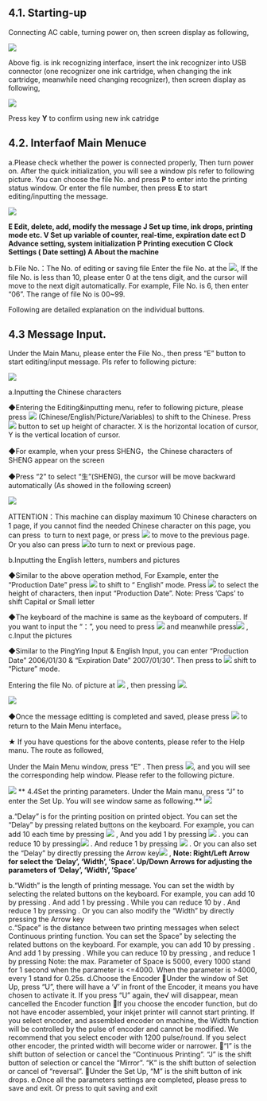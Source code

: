 ## 4.1. Starting-up

Connecting AC cable, turning power on, then screen display as following,

![](/assets/Image_029.jpg)

Above fig. is ink recognizing interface, insert the ink recognizer into USB connector (one recognizer one ink cartridge, when changing the ink cartridge, meanwhile need changing recognizer), then screen display as following,

![](/assets/Image_030.jpg)

Press key  **Y** to confirm using new ink catridge

## 4.2. Interfaof Main Menuce

a.Please check whether the power is connected properly, Then turn power on. After the quick initialization, you will see a window pls refer to following picture. You can choose the file No. and press **P**  to enter into the printing status window. Or enter the file number, then press  **E**  to start editing/inputting the message.

![](/assets/Image_033.jpg)

**E	Edit, delete, add, modify the message
J	Set up time, ink drops, printing mode etc.
V	Set up variable of counter, real-time, expiration date ect 
D	Advance setting, system initialization
P	Printing execution
C	Clock Settings ( Date setting) A	About the machine**

b.File No.：The No. of editing or saving file
Enter the file No. at the  ![](/assets/Image_048.jpg), If the file No. is less than 10, please enter 0 at the tens digit,
and the cursor will move to the next digit automatically. For example, File No. is 6, then enter “06”. The range of file No is 00~99.

Following are detailed explanation on the individual buttons.

## 4.3 Message Input.
Under the Main Manu, please enter the File No., then press “E” button to start editing/input message. Pls refer to following picture:

![](/assets/Image_035.jpg)

a.Inputting the Chinese characters

◆Entering the Editing&inputting menu, refer to following picture, please press ![](/assets/Image_026.png)       (Chinese/English/Picture/Variables) to shift to the Chinese. Press ![](/assets/Image_027.png) button to set up height of character. X is the horizontal location of cursor, Y is the vertical location
of cursor.

◆For example, when your press SHENG，the Chinese characters of SHENG appear on the screen

◆Press “2” to select “生”(SHENG), the cursor will be move backward automatically (As showed in the following screen)

![](/assets/Image_038.jpg)

ATTENTION：This machine can display maximum 10 Chinese characters on 1 page, if you cannot find the needed Chinese character on this page, you can press ![![](/assets/Image_023.jpg)](/assets/Image_039.jpg) to turn to next
page, or press ![](/assets/Image_024.jpg)  to move to the previous page. Or you also can press   ![](/assets/Image_025.jpg)to turn to next or previous page.

b.Inputting the English letters, numbers and pictures

◆Similar to the above operation method,  For Example, enter the  “Production Date” press ![](/assets/Image_019.jpg) to shift to “ English” mode. Press ![](/assets/Image_027.png)   to select the height of characters,  then input “Production Date”. Note:   Press ’Caps’ to shift Capital or Small letter

◆The keyboard of the machine is same as the keyboard of computers. If you want  to
input the “：”, you need to press  ![](/assets/Image_028.jpg)  and meanwhile press![](/assets/Image_030.png) ,
c.Input the pictures

◆Similar to the PingYing Input & English Input, you can enter “Production Date” 2006/01/30 &  “Expiration  Date” 2007/01/30”.  Then press	to ![](/assets/Image_019.jpg) shift  to “Picture”
mode.

Entering the file No. of picture at ![](/assets/Image_048.jpg) ,   then pressing	![](/assets/Image_047.jpg).

![](/assets/Image_049.jpg)

◆Once the message editting is completed and saved, please press  ![](/assets/Image_083.jpg)  to return to the Main Menu interface。

★ If you have questions for the above contents, please refer to the Help manu. The route as followed,

Under the Main Menu window, press “E” . Then press	![](/assets/Image_083.png),  and  you  will see the corresponding help window. Please refer to the following picture.

![](/assets/Image_061.jpg)
**
4.4Set the printing parameters.
Under the Main manu,  press “J”	to enter the Set Up. You will see window   same as following.**
![](/assets/Image_062.jpg)

a.“Delay” is for the printing position on printed object. You can set the “Delay” by pressing related buttons on the keyboard. For example, you can add 10 each  time
by  pressing  ![](/assets/Image_063.jpg) ,  And  you  add  1  by  pressing  ![](/assets/Image_064.jpg) .  you  can  reduce  10      by
pressing![](/assets/Image_065.jpg)  . And reduce 1 by pressing ![](/assets/Image_066.jpg) .  Or  you  can  also  set  the  “Delay”  by directly pressing the Arrow key![](/assets/Image_072.jpg) ,
**Note: Right/Left Arrow for select the ‘Delay’, ‘Width’, ’Space’. Up/Down Arrows for adjusting the parameters of ‘Delay’, ‘Width’, ’Space’**


b.“Width” is the length of printing message. You can set the width by selecting the related buttons on the keyboard. For example, you can add 10 by pressing  .    And add 1 by pressing  . While you can reduce 10 by .       And       reduce 1 by pressing . Or you can also modify the “Width” by directly pressing the
Arrow key  
c.“Space” is the distance between two printing messages when select Continuous printing function. You can set the Space” by selecting the related buttons on the
keyboard. For example, you can add 10 by pressing  . And add 1 by   pressing
. While you can reduce 10 by pressing  , and reduce 1 by pressing   Note: the max. Parameter of Space is 5000, every 1000 stand for 1 second when the parameter is <=4000. When the parameter is >4000, every 1 stand for 0.25s.
d.Choose the Encoder
Under the window of Set Up, press “U”, there will have a ‘√’ in front of the Encoder, it means you have chosen to activate it. If you press “U” again, the√ will disappear, mean cancelled the Encoder function
If you choose the encoder function, but do not have encoder assembled, your inkjet printer will cannot start printing. If you select encoder, and assembled encoder on machine, the Width function will be controlled by the pulse of encoder and cannot be modified. We recommend that you select encoder with 1200 pulse/round. If you select other encoder, the printed width will become wider or narrower.
“I” is the shift button of selection or cancel the “Continuous Printing”. “J” is the shift button of selection or cancel the “Mirror”. “K” is the shift button of  selection or cancel of “reversal”.
Under the Set Up, “M” is the shift button of ink drops.
e.Once all the parameters settings are completed, please press    to save and exit. Or press    to quit saving and exit